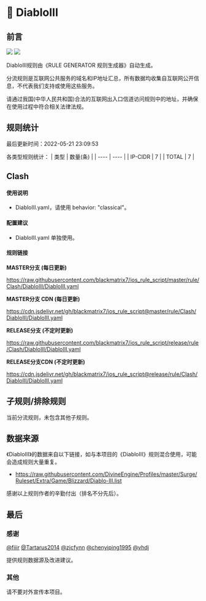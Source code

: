 # 🧸 DiabloIII

## 前言

![](https://shields.io/badge/-移除重复规则-ff69b4) ![](https://shields.io/badge/-IP--CIDR(6)合并-blueviolet) 

DiabloIII规则由《RULE GENERATOR 规则生成器》自动生成。

分流规则是互联网公共服务的域名和IP地址汇总，所有数据均收集自互联网公开信息，不代表我们支持或使用这些服务。

请通过我国(中华人民共和国)合法的互联网出入口信道访问规则中的地址，并确保在使用过程中符合相关法律法规。

## 规则统计

最后更新时间：2022-05-21 23:09:53

各类型规则统计：
| 类型 | 数量(条)  | 
| ---- | ----  |
| IP-CIDR | 7  | 
| TOTAL | 7  | 


## Clash 

#### 使用说明
- DiabloIII.yaml，请使用 behavior: "classical"。

#### 配置建议
- DiabloIII.yaml 单独使用。

#### 规则链接
**MASTER分支 (每日更新)**

https://raw.githubusercontent.com/blackmatrix7/ios_rule_script/master/rule/Clash/DiabloIII/DiabloIII.yaml

**MASTER分支 CDN (每日更新)**

https://cdn.jsdelivr.net/gh/blackmatrix7/ios_rule_script@master/rule/Clash/DiabloIII/DiabloIII.yaml

**RELEASE分支 (不定时更新)**

https://raw.githubusercontent.com/blackmatrix7/ios_rule_script/release/rule/Clash/DiabloIII/DiabloIII.yaml

**RELEASE分支CDN (不定时更新)**

https://cdn.jsdelivr.net/gh/blackmatrix7/ios_rule_script@release/rule/Clash/DiabloIII/DiabloIII.yaml

## 子规则/排除规则


当前分流规则，未包含其他子规则。

## 数据来源

《DiabloIII》的数据来自以下链接，如与本项目的《DiabloIII》规则混合使用，可能会造成规则大量重复。

- https://raw.githubusercontent.com/DivineEngine/Profiles/master/Surge/Ruleset/Extra/Game/Blizzard/Diablo-III.list


感谢以上规则作者的辛勤付出（排名不分先后）。

## 最后

### 感谢

[@fiiir](https://github.com/fiiir) [@Tartarus2014](https://github.com/Tartarus2014) [@zjcfynn](https://github.com/zjcfynn) [@chenyiping1995](https://github.com/chenyiping1995) [@vhdj](https://github.com/vhdj)

提供规则数据源及改进建议。

### 其他

请不要对外宣传本项目。